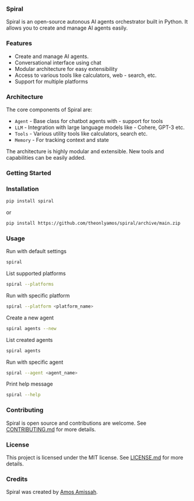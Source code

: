 ### Spiral
Spiral is an open-source autonous AI agents orchestrator built in Python. It allows you to create and manage AI agents easily.

### Features
- Create and manage AI agents.
- Conversational interface using chat
- Modular architecture for easy extensibility
- Access to various tools like calculators, web - search, etc.
- Support for multiple platforms

### Architecture
The core components of Spiral are:

- `Agent` - Base class for chatbot agents with - support for tools
- `LLM` - Integration with large language models like - Cohere, GPT-3 etc.
- `Tools` - Various utility tools like calculators, search etc.
- `Memory` - For tracking context and state

The architecture is highly modular and extensible. New tools and capabilities can be easily added.

### Getting Started

### Installation
```bash
pip install spiral
```
or
```bash
pip install https://github.com/theonlyamos/spiral/archive/main.zip
```

### Usage
Run with default settings
```bash
spiral
```

List supported platforms
```bash
spiral --platforms
```

Run with specific platform
```bash
spiral --platform <platform_name>
```

Create a new agent
```bash
spiral agents --new
```

List created agents
```bash
spiral agents
```

Run with specific agent
```bash
spiral --agent <agent_name>
```

Print help message
```bash
spiral --help
```

### Contributing
Spiral is open source and contributions are welcome. See [CONTRIBUTING.md](CONTRIBUTING.md) for more details.

### License
This project is licensed under the MIT license. See [LICENSE.md](LICENSE.md) for more details.

### Credits
Spiral was created by [Amos Amissah](https://github.com/theonlyamos).